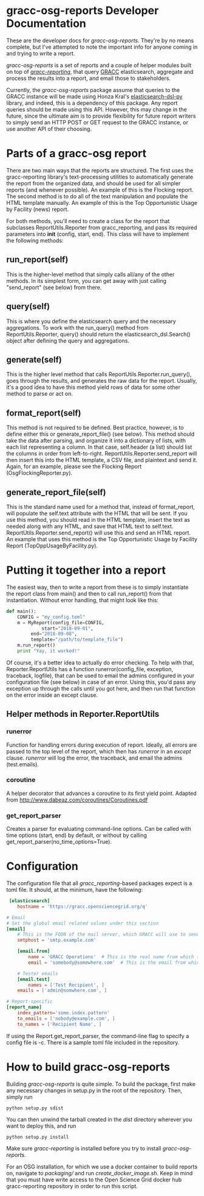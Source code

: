 gracc-osg-reports Developer Documentation
================

These are the developer docs for _gracc-osg-reports_.  They're by no means complete, but I've attempted to 
note the important info for anyone coming in and trying to write a report.

_gracc-osg-reports_ is a set of reports and a couple of helper modules built on top of [_gracc-reporting_](https://github.com/opensciencegrid/gracc-reporting),
that query [GRACC](https://gracc.opensciencegrid.org/) elasticsearch, aggregate and process the results
into a report, and email those to stakeholders.

Currently, the _gracc-osg-reports_ package assume that queries to the GRACC instance will be made using
Honza Kral's [elasticsearch-dsl-py](https://github.com/elastic/elasticsearch-dsl-py) library, and 
indeed, this is a dependency of this package.  Any report queries should be made using this API.  However, this may change in the 
future, since the ultimate aim is to provide flexibility for future report writers to simply 
send an HTTP POST or GET request to the GRACC instance, or use another API of their choosing.


# Parts of a gracc-osg report 

There are two main ways that the reports are structured.  The first uses the gracc-reporting library's 
text-processing utilities to automatically generate the report from the organized data, and should be used for 
all simpler reports (and whenever possible).  An example of this is the Flocking report.  The second method is to 
do all of the text manipulation and populate the HTML template manually.  An example of this is the Top Opportunistic Usage by Facility (news) report.

For both methods, you'll need to create a class for the report that subclasses ReportUtils.Reporter from gracc_reporting, and pass its required parameters into __init__ (config, start, end).
 This class will have to implement the following methods:

## run_report(self)


This is the higher-level method that simply calls all/any of the other methods.  In its simplest form, 
you can get away with just calling "send_report" (see below) from there.

## query(self)

This is where you define the elasticsearch query and the necessary aggregations.  To work with the run_query() method from ReportUtils.Reporter, query() should return the elasticsearch_dsl.Search() object after defining the query and aggregations.

## generate(self)

This is the higher level method that calls ReportUtils.Reporter.run_query(), goes through the results, and 
generates the raw data for the report.  Usually, it's a good idea to have this method yield rows of data 
for some other method to parse or act on.

## format_report(self)

This method is not required to be defined. Best practice, however, is to define either this or generate_report_file() (see below).
This method should take the data after parsing, and organize it into a dictionary of lists, with each list 
representing a column.  In that case, self.header (a list) should list the columns in order from left-to-right.  ReportUtils.Reporter.send_report will then insert this into the HTML template, 
a CSV file, and plaintext and send it.  Again, for an example, please see the Flocking Report (OsgFlockingReporter.py).

## generate_report_file(self)

This is the standard name used for a method that, instead of format_report, will populate the self.text 
attribute with the HTML that will be sent.  If you use this method, you should read in the HTML template, 
insert the text as needed along with any HTML, and save that HTML text to self.text.  ReportUtils.Reporter.send_report() 
will use this and send an HTML report.  An example that uses this method is the Top Opportunistic Usage by Facility Report (TopOppUsageByFacility.py).



# Putting it together into a report

The easiest way, then to write a report from these is to simply instantiate the report class from main() and then to call run_report() from that instantiation.  Without error handling, that might look like this:

```python
def main():
    CONFIG = "my_config.toml"
    m = MyReport(config_file=CONFIG, 
    		 start="2018-09-01", 
		 end="2018-09-08", 
		 template="/path/to/template_file")
    m.run_report()
    print "Yay, it worked!"
```

Of course, it's a better idea to actually do error checking.  To help with that, Reporter.ReportUtils has a 
function runerror(config_file, exception, traceback, logfile), that can be used to email the admins 
configured in your configuration file (see below) in case of an error.  Using this, you'd pass any exception up 
through the calls until you got here, and then run that function on the error inside an except clause.



## Helper methods in Reporter.ReportUtils


### runerror

Function for handling errors during execution of report.  Ideally, all errors are passed to the top 
level of the report, which then has _runerror_ in an *except* clause.  _runerror_ will log the error, 
the traceback, and email the admins (test.emails).

### coroutine

A helper decorator that advances a coroutine to its first yield point.  Adapted from
http://www.dabeaz.com/coroutines/Coroutines.pdf

### get_report_parser

Creates a parser for evaluating command-line options.  Can be called with time options (start, end) by 
default, or without by calling get_report_parser(no_time_options=True).  




# Configuration

The configuration file that all _gracc_reporting_-based packages expect is a toml file.  It should, at the minimum, have
the following:

```toml
 [elasticsearch]
    hostname = 'https://gracc.opensciencegrid.org/q'

# Email
# Set the global email related values under this section
[email]
    # This is the FQDN of the mail server, which GRACC will use to send the email
    smtphost = 'smtp.example.com'

    [email.from]
        name = 'GRACC Operations'  # This is the real name from which the report appears to be emailed from
        email = 'somebody@somewhere.com'  # This is the email from which the reports appears to be emailed from

    # Tester emails
    [email.test]
        names = ['Test Recipient', ]
	emails = ['admin@somwhere.com', ]

# Report-specific
[report_name]
    index_pattern='some.index.pattern'
    to_emails = ['nobody@example.com', ]
    to_names = ['Recipient Name', ]
 ```

 If using the Report.get_report_parser, the command-line flag to specify a config file is -c.  There is a sample toml file included in the repository.


# How to build gracc-osg-reports

Building _gracc-osg-reports_ is quite simple.  To build the package, first make any necessary changes in 
setup.py in the root of the repository.  Then, simply run 
```
python setup.py sdist
```
You can then unwind the tarball created in the _dist_ directory wherever you want to deploy this, and run 
```
python setup.py install
```
Make sure _gracc-reporting_ is installed before you try to install _gracc-osg-reports_.

For an OSG installation, for which we use a docker container to build reports on, navigate to 
_packaging/_ and run _create_docker_image.sh_.  Keep in mind that you must have write access to the Open 
Science Grid docker hub gracc-reporting repository in order to run this script.
